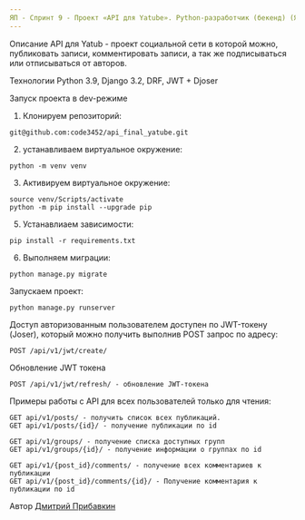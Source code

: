 ```yaml
---
ЯП - Спринт 9 - Проект «API для Yatube». Python-разработчик (бекенд) (Яндекс.Практикум)
---
```

Описание
API для Yatub - проект социальной сети в которой можно, публиковать записи, комментировать записи, а так же подписываться или отписываться от авторов.

Технологии
Python 3.9, Django 3.2, DRF, JWT + Djoser

Запуск проекта в dev-режиме
1) Клонируем репозиторий:
```
git@github.com:code3452/api_final_yatube.git
```
2) устанавливаем виртуальное окружение:
```
python -m venv venv
```
3) Активируем виртуальное окружение:
```
source venv/Scripts/activate
python -m pip install --upgrade pip
```
5) Устанавлиаем зависимости:
```
pip install -r requirements.txt
```
6) Выполняем миграции:
```
python manage.py migrate
```
Запускаем проект:
```
python manage.py runserver
```
Доступ авторизованным пользователем доступен по JWT-токену (Joser), который можно получить выполнив POST запрос по адресу:
```
POST /api/v1/jwt/create/
```
Обновление JWT токена
```
POST /api/v1/jwt/refresh/ - обновление JWT-токена
```
Примеры работы с API для всех пользователей только для чтения:
```
GET api/v1/posts/ - получить список всех публикаций.
GET api/v1/posts/{id}/ - получение публикации по id

GET api/v1/groups/ - получение списка доступных групп
GET api/v1/groups/{id}/ - получение информации о группах по id

GET api/v1/{post_id}/comments/ - получение всех комментариев к публикации
GET api/v1/{post_id}/comments/{id}/ - Получение комментария к публикации по id
```
Автор [Дмитрий Прибавкин](https://github.com/code3452)
